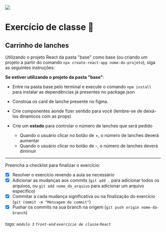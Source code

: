 ![](https://i.imgur.com/xG74tOh.png)

# Exercício de classe 🏫

## Carrinho de lanches
Utilizando o projeto React da pasta "base" como base (ou criando um projeto a partir do comando `npx create-react-app nome-do-projeto`), siga as seguintes instruções:

**Se estiver utilizando o projeto da pasta "base"**:
- Entre na pasta base pelo terminal e execute o comando `npm install` para instalar as dependências já presentes no package.json

- Construa os card de lanche presente no figma.
- Crie componentes aonde fizer sentido para você (lembre-se de deixá-los dinamicos com as props)
- Crie um **estado** para controlar o número de lanches que será pedido
  - Quando o usuário clicar no botão de +, o número de lanches deverá aumentar
  - Quando o usuário clicar no botão de -, o número de lanches deverá diminuir

---

Preencha a checklist para finalizar o exercício:

- [x] Resolver o exercício revendo a aula se necessário
- [x] Adicionar as mudanças aos commits (`git add .` para adicionar todos os arquivos, ou `git add nome_do_arquivo` para adicionar um arquivo específico)
- [x] Commitar a cada mudança significativa ou na finalização do exercício (`git commit -m "Mensagem do commit"`)
- [x] Pushar os commits na sua branch na origem (`git push origin nome-da-branch`)

###### tags: `módulo 3` `front-end` `exercício de classe` `React`
